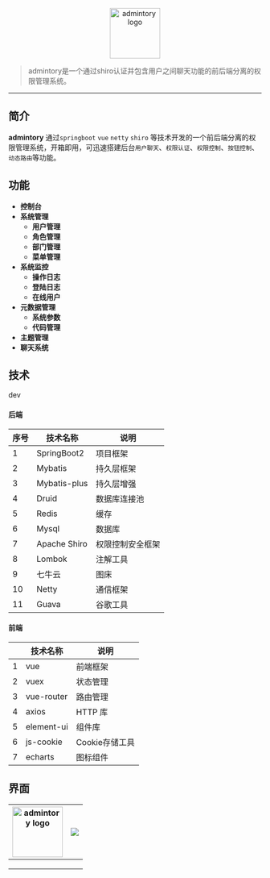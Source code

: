 <p align="center">
    <a href="#" target="_blank" rel="noopener noreferrer">
        <img width="100" src="http://r43gtz94v.hd-bkt.clouddn.com/slack-logo-84.png" alt="admintory logo" />
    </a>
</p>


> admintory是一个通过shiro认证并包含用户之间聊天功能的前后端分离的权限管理系统。


------------------------------

## 简介

**admintory** 通过`springboot` `vue` `netty` `shiro` 等技术开发的一个前后端分离的权限管理系统，开箱即用，可迅速搭建后台`用户聊天`、`权限认证`、`权限控制`、`按钮控制`、`动态路由`等功能。 

## 功能

- **控制台**
- **系统管理**
  - **用户管理**
  - **角色管理**
  - **部门管理**
  - **菜单管理**
- **系统监控**
  - **操作日志**
  - **登陆日志**
  - **在线用户**
- **元数据管理**
  - **系统参数**
  - **代码管理**
- **主题管理**
- **聊天系统**

## 技术
dev
#### 后端

| 序号 | 技术名称     | 说明             |
| ---- | ------------ | ---------------- |
| 1    | SpringBoot2  | 项目框架         |
| 2    | Mybatis      | 持久层框架       |
| 3    | Mybatis-plus | 持久层增强       |
| 4    | Druid        | 数据库连接池     |
| 5    | Redis        | 缓存             |
| 6    | Mysql        | 数据库           |
| 7    | Apache Shiro | 权限控制安全框架 |
| 8    | Lombok       | 注解工具         |
| 9    | 七牛云       | 图床             |
| 10   | Netty        | 通信框架         |
| 11   | Guava        | 谷歌工具         |

#### 前端

|      | 技术名称     | 说明           |
| ---- | ------------ | -------------- |
| 1    | vue          | 前端框架       |
| 2    | vuex         | 状态管理       |
| 3    | vue-router   | 路由管理       |
| 4    | axios        | HTTP 库        |
| 5    | element-ui   | 组件库         |
| 6    | js-cookie    | Cookie存储工具 |
| 7    | echarts      | 图标组件       |


## 界面

| <img width="100" src="http://r43gtz94v.hd-bkt.clouddn.com/slack-logo-84.png" alt="admintory logo" /> | ![](http://r43gtz94v.hd-bkt.clouddn.com/slack-logo-84.png) |
| ------------------------------------------------------------ | ---------------------------------------------------------- |
|                                                              |                                                            |
|                                                              |                                                            |
|                                                              |                                                            |

